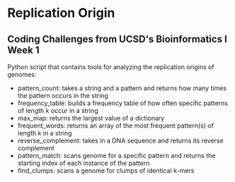 # Replication Origin
## Coding Challenges from UCSD's Bioinformatics I Week 1
Python script that contains tools for analyzing the replication origins of genomes:
- pattern_count: takes a string and a pattern and returns how many times the pattern occurs in the string
- frequency_table: builds a frequency table of how often specific patterns of length k occur in a string
- max_map: returns the largest value of a dictionary 
- frequent_words: returns an array of the most frequent pattern(s) of length k in a string 
- reverse_complement: takes in a DNA sequence and returns its reverse complement 
- pattern_match: scans genome for a specific pattern and returns the starting index of each instance of the pattern
- find_clumps: scans a genome for clumps of identical k-mers